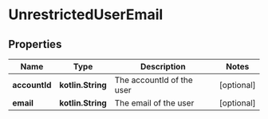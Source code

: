 
# UnrestrictedUserEmail

## Properties
Name | Type | Description | Notes
------------ | ------------- | ------------- | -------------
**accountId** | **kotlin.String** | The accountId of the user |  [optional]
**email** | **kotlin.String** | The email of the user |  [optional]



